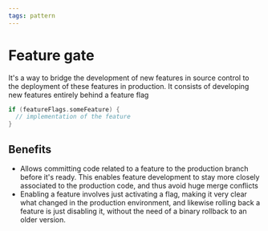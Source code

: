 ```yaml
---
tags: pattern
---
```


# Feature gate
It's a way to bridge the development of new features in source control to the deployment of these features in production. It consists of developing new features entirely behind a feature flag

```c
if (featureFlags.someFeature) {
  // implementation of the feature
}
```

## Benefits
* Allows committing code related to a feature to the production branch before it's ready. This enables feature development to stay more closely associated to the production code, and thus avoid huge merge conflicts
* Enabling a feature involves just activating a flag, making it very clear what changed in the production environment, and likewise rolling back a feature is just disabling it, without the need of a binary rollback to an older version.
